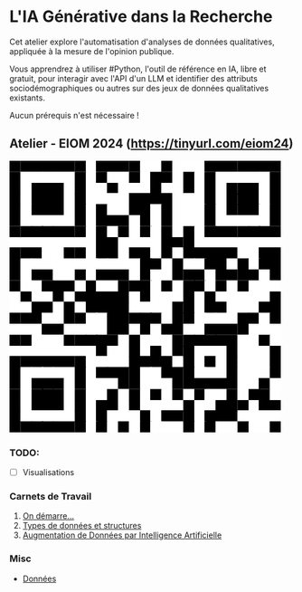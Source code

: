 # L'IA Générative dans la Recherche

Cet atelier explore l'automatisation d'analyses de données qualitatives, appliquée à la mesure de l'opinion publique.

Vous apprendrez à utiliser #Python, l'outil de référence en IA, libre et gratuit, pour interagir avec l'API d'un LLM et identifier des attributs sociodémographiques ou autres sur des jeux de données qualitatives existants.

Aucun prérequis n'est nécessaire !

## Atelier - EIOM 2024 (https://tinyurl.com/eiom24)
![WS-EIOM](https://github.com/mickaeltemporao/workshop-ai-augmented-data/blob/main/data/raw/eiom24-400?raw=true)

### TODO:
- [ ] Visualisations

### Carnets de Travail

1. [On démarre...](https://colab.research.google.com/github/mickaeltemporao/workshop-ai-augmented-data/blob/main/notebooks/01-getting-started.ipynb)
2. [Types de données et structures](https://colab.research.google.com/github/mickaeltemporao/workshop-ai-augmented-data/blob/main/notebooks/02-data-types-and-structures.ipynb)
3. [Augmentation de Données par Intelligence Artificielle](https://colab.research.google.com/github/mickaeltemporao/workshop-ai-augmented-data/blob/main/notebooks/03-ai-driven-data-augmentation.ipynb)

### Misc
- [Données](https://raw.githubusercontent.com/mickaeltemporao/workshop-ai-augmented-data/main/data/raw/us_pols_20.csv)
